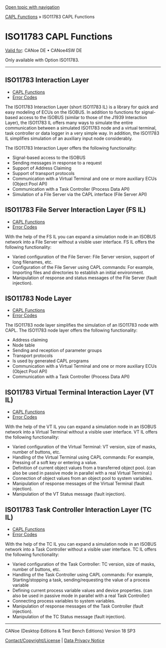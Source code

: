 [Open topic with navigation](../../../../CANoeDEFamily.htm#Topics/CAPLFunctions/ISO11783/CAPLfunctionsISO11783Overview.md)

[CAPL Functions](../CAPLfunctions.md) » ISO11783 CAPL Functions

# ISO11783 CAPL Functions

[Valid for](../../Shared/FeatureAvailability.md):  CANoe DE • CANoe4SW DE

Only available with Option ISO11783.

---

## ISO11783 Interaction Layer

- [CAPL Functions](ISOInteractionLayer/CAPLfunctionsISOILOverview.md)
- [Error Codes](../CAPLfunctionsISOj1939ErrorCodes.md)

The ISO11783 Interaction Layer (short ISO11783 IL) is a library for quick and easy modeling of ECUs on the ISOBUS. In addition to functions for signal-based access to the ISOBUS (similar to those of the J1939 Interaction Layer), the ISO11783 IL offers many ways to simulate the entire communication between a simulated ISO11783 node and a virtual terminal, task controller or data logger in a very simple way. In addition, the ISO11783 IL simplifies simulation of an auxiliary input node considerably.

The ISO11783 Interaction Layer offers the following functionality:

- Signal-based access to the ISOBUS
- Sending messages in response to a request
- Support of Address Claiming
- Support of transport protocols
- Communication with a Virtual Terminal and one or more auxiliary ECUs (Object Pool API)
- Communication with a Task Controller (Process Data API)
- Simulation of a File Server via the CAPL interface (File Server API)

## ISO11783 File Server Interaction Layer (FS IL)

- [CAPL Functions](ISOInteractionLayerFS/CAPLfunctionsISOILFSOverview.md)
- [Error Codes](../CAPLfunctionsISOj1939ErrorCodes.md)

With the help of the FS IL you can expand a simulation node in an ISOBUS network into a File Server without a visible user interface. FS IL offers the following functionality:

- Varied configuration of the File Server: File Server version, support of long filenames, etc.
- Configuration of the File Server using CAPL commands: For example, Importing files and directories to establish an initial environment.
- Manipulation of response and status messages of the File Server (fault injection).

## ISO11783 Node Layer

- [CAPL Functions](ISONodeLayer/CAPLfunctionsISONLOverview.md)
- [Error Codes](ISONodeLayer/CAPLfunctionsISONLErrorCodes.md)

The ISO11783 node layer simplifies the simulation of an ISO11783 node with CAPL. The ISO11783 node layer offers the following functionality:

- Address claiming
- Node table
- Sending and reception of parameter groups
- Transport protocols
- Is used by generated CAPL programs
- Communication with a Virtual Terminal and one or more auxiliary ECUs (Object Pool API)
- Communication with a Task Controller (Process Data API)

## ISO11783 Virtual Terminal Interaction Layer (VT IL)

- [CAPL Functions](ISOInteractionLayerVT/CAPLfunctionsISOILVTOverview.md)
- [Error Codes](../CAPLfunctionsISOj1939ErrorCodes.md)

With the help of the VT IL you can expand a simulation node in an ISOBUS network into a Virtual Terminal without a visible user interface. VT IL offers the following functionality:

- Varied configuration of the Virtual Terminal: VT version, size of masks, number of buttons, etc.
- Handling of the Virtual Terminal using CAPL commands: For example, Pressing of a soft key or entering a value.
- Definition of current object values from a transferred object pool. (can also be used in passive mode in parallel with a real Virtual Terminal.)
- Connection of object values from an object pool to system variables.
- Manipulation of response messages of the Virtual Terminal (fault injection).
- Manipulation of the VT Status message (fault injection).

## ISO11783 Task Controller Interaction Layer (TC IL)

- [CAPL Functions](ISOInteractionLayerTC/CAPLfunctionsISOILTCOverview.md)
- [Error Codes](../CAPLfunctionsISOj1939ErrorCodes.md)

With the help of the TC IL you can expand a simulation node in an ISOBUS network into a Task Controller without a visible user interface. TC IL offers the following functionality:

- Varied configuration of the Task Controller: TC version, size of masks, number of buttons, etc.
- Handling of the Task Controller using CAPL commands: For example, Starting/stopping a task, sending/requesting the value of a process variable
- Defining current process variable values and device properties. (can also be used in passive mode in parallel with a real Task Controller)
- Connecting process variables to system variables.
- Manipulation of response messages of the Task Controller (fault injection).
- Manipulation of the TC Status message (fault injection).

---

CANoe (Desktop Editions & Test Bench Editions) Version 18 SP3

[Contact/Copyright/License](../../Shared/ContactCopyrightLicense.md) | [Data Privacy Notice](https://www.vector.com/int/en/company/get-info/privacy-policy/)
